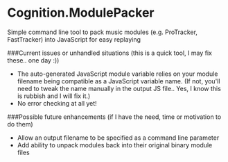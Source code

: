 # Cognition.ModulePacker
Simple command line tool to pack music modules (e.g. ProTracker, FastTracker) into JavaScript for easy replaying

###Current issues or unhandled situations (this is a quick tool, I may fix these.. one day :))
 * The auto-generated JavaScript module variable relies on your module filename being compatible as a JavaScript variable name. (If not, you'll need to tweak the name manually in the output
 JS file.. Yes, I know this is rubbish and I will fix it.)
 * No error checking at all yet!

###Possible future enhancements (if I have the need, time or motivation to do them)
 * Allow an output filename to be specified as a command line parameter
 * Add ability to unpack modules back into their original binary module files

